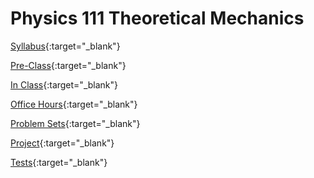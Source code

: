 # Physics 111 Theoretical Mechanics 
[Syllabus](syllabus){:target="_blank"}

[Pre-Class](pre-class){:target="_blank"}

[In Class](in-class){:target="_blank"}

[Office Hours](office-hours){:target="_blank"}

[Problem Sets](psets){:target="_blank"}

[Project](project){:target="_blank"}

[Tests](tests){:target="_blank"}



